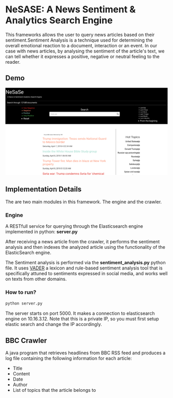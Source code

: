 # NeSASE: A News Sentiment &amp; Analytics Search Engine

This frameworks allows the user to query news articles based on their sentiment.Sentiment Analysis is a technique used for determining the overall emotional reaction to a document, interaction or an event. In our case with news articles, by analysing the sentiment of the article's text, we can tell whether it expresses a positive, negative or neutral feeling to the reader.

## Demo

![Demo Dashboard](https://raw.githubusercontent.com/zgeorg03/nesase/master/demo.png)

## Implementation Details
The are two main modules in this framework. The engine and the crawler.

### Engine
A RESTfull service for querying through the Elasticsearch engine implemented in  python: **server.py**

After receiving a news article from the crawler, it performs the sentiment analysis and then indexes the analyzed article using the functionality of the ElasticSearch engine. 

The Sentiment analysis is performed via the **sentiment_analysis.py** python file. It uses [VADER](https://github.com/cjhutto/vaderSentiment) a lexicon and rule-based sentiment analysis tool that is specifically attuned to sentiments expressed in social media, and works well on texts from other domains. 


### How to run?

```bash
python server.py
```

The server starts on port 5000. It makes a connection to elasticsearch engine on 10.16.3.12. Note that this is a private IP, so you must first setup elastic search and change the IP accordingly.


## BBC Crawler
A java program that retrieves headlines from BBC RSS feed and produces a log file containing the following information for each article:
* Title
* Content
* Date
* Author
* List of topics that the article belongs to


